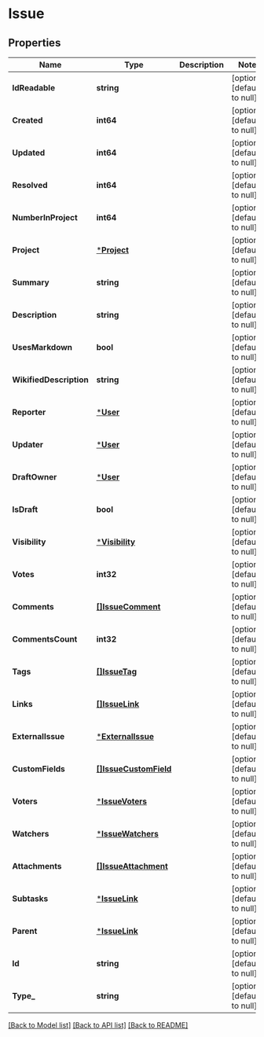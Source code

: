 # Issue

## Properties
Name | Type | Description | Notes
------------ | ------------- | ------------- | -------------
**IdReadable** | **string** |  | [optional] [default to null]
**Created** | **int64** |  | [optional] [default to null]
**Updated** | **int64** |  | [optional] [default to null]
**Resolved** | **int64** |  | [optional] [default to null]
**NumberInProject** | **int64** |  | [optional] [default to null]
**Project** | [***Project**](Project.md) |  | [optional] [default to null]
**Summary** | **string** |  | [optional] [default to null]
**Description** | **string** |  | [optional] [default to null]
**UsesMarkdown** | **bool** |  | [optional] [default to null]
**WikifiedDescription** | **string** |  | [optional] [default to null]
**Reporter** | [***User**](User.md) |  | [optional] [default to null]
**Updater** | [***User**](User.md) |  | [optional] [default to null]
**DraftOwner** | [***User**](User.md) |  | [optional] [default to null]
**IsDraft** | **bool** |  | [optional] [default to null]
**Visibility** | [***Visibility**](Visibility.md) |  | [optional] [default to null]
**Votes** | **int32** |  | [optional] [default to null]
**Comments** | [**[]IssueComment**](IssueComment.md) |  | [optional] [default to null]
**CommentsCount** | **int32** |  | [optional] [default to null]
**Tags** | [**[]IssueTag**](IssueTag.md) |  | [optional] [default to null]
**Links** | [**[]IssueLink**](IssueLink.md) |  | [optional] [default to null]
**ExternalIssue** | [***ExternalIssue**](ExternalIssue.md) |  | [optional] [default to null]
**CustomFields** | [**[]IssueCustomField**](IssueCustomField.md) |  | [optional] [default to null]
**Voters** | [***IssueVoters**](IssueVoters.md) |  | [optional] [default to null]
**Watchers** | [***IssueWatchers**](IssueWatchers.md) |  | [optional] [default to null]
**Attachments** | [**[]IssueAttachment**](IssueAttachment.md) |  | [optional] [default to null]
**Subtasks** | [***IssueLink**](IssueLink.md) |  | [optional] [default to null]
**Parent** | [***IssueLink**](IssueLink.md) |  | [optional] [default to null]
**Id** | **string** |  | [optional] [default to null]
**Type_** | **string** |  | [optional] [default to null]

[[Back to Model list]](../README.md#documentation-for-models) [[Back to API list]](../README.md#documentation-for-api-endpoints) [[Back to README]](../README.md)

